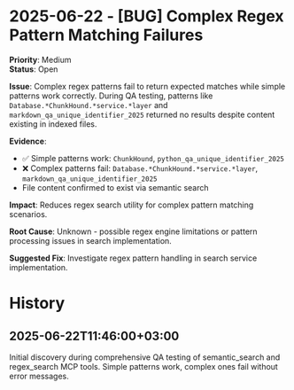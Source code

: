 # 2025-06-22 - [BUG] Complex Regex Pattern Matching Failures

**Priority**: Medium  
**Status**: Open

**Issue**: Complex regex patterns fail to return expected matches while simple patterns work correctly. During QA testing, patterns like `Database.*ChunkHound.*service.*layer` and `markdown_qa_unique_identifier_2025` returned no results despite content existing in indexed files.

**Evidence**:
- ✅ Simple patterns work: `ChunkHound`, `python_qa_unique_identifier_2025` 
- ❌ Complex patterns fail: `Database.*ChunkHound.*service.*layer`, `markdown_qa_unique_identifier_2025`
- File content confirmed to exist via semantic search

**Impact**: Reduces regex search utility for complex pattern matching scenarios.

**Root Cause**: Unknown - possible regex engine limitations or pattern processing issues in search implementation.

**Suggested Fix**: Investigate regex pattern handling in search service implementation.

# History

## 2025-06-22T11:46:00+03:00
Initial discovery during comprehensive QA testing of semantic_search and regex_search MCP tools. Simple patterns work, complex ones fail without error messages.